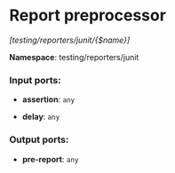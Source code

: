 # Report preprocessor

_[testing/reporters/junit/{$name}]_

__Namespace__: testing/reporters/junit

### Input ports:

* __assertion__: ` any `


* __delay__: ` any `

### Output ports:

* __pre-report__: ` any `


